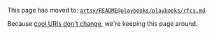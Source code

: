 This page has moved to: [`artsy/README@playbooks/playbooks/rfcs.md`](https://github.com/artsy/README/blob/master/playbooks/rfcs.md).

Because [cool URIs don't change](https://www.w3.org/Provider/Style/URI.html), we're keeping this page around.
